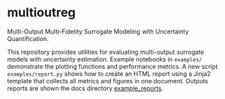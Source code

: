 # multioutreg

Multi-Output Multi-Fidelity Surrogate Modeling with Uncertainty Quantification.

This repository provides utilities for evaluating multi-output surrogate models
with uncertainty estimation. Example notebooks in `examples/` demonstrate the
plotting functions and performance metrics. A new script `examples/report.py`
shows how to create an HTML report using a Jinja2 template that collects all
metrics and figures in one document. Outputs reports are shown the docs
directory [example_reports](docs/example_reports/).